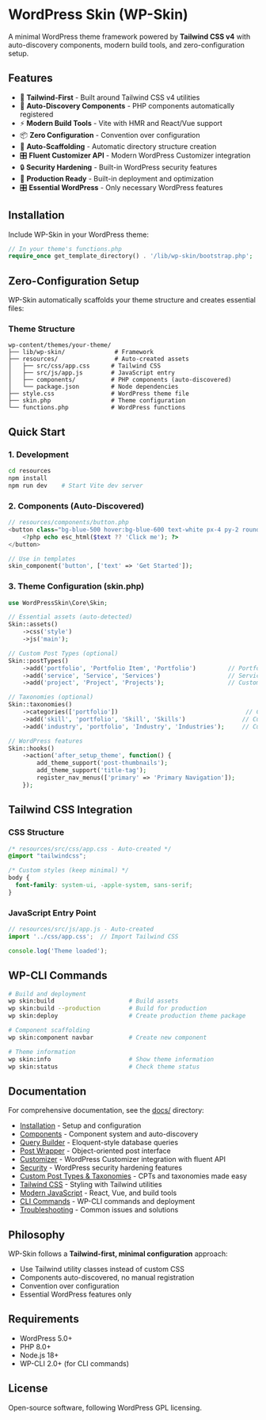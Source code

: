 # WordPress Skin (WP-Skin)

A minimal WordPress theme framework powered by **Tailwind CSS v4** with auto-discovery components, modern build tools, and zero-configuration setup.

## Features

- 🎨 **Tailwind-First** - Built around Tailwind CSS v4 utilities
- 🧩 **Auto-Discovery Components** - PHP components automatically registered
- ⚡ **Modern Build Tools** - Vite with HMR and React/Vue support
- 📦 **Zero Configuration** - Convention over configuration
- 🔧 **Auto-Scaffolding** - Automatic directory structure creation
- 🎛️ **Fluent Customizer API** - Modern WordPress Customizer integration
- 🔒 **Security Hardening** - Built-in WordPress security features
- 🚀 **Production Ready** - Built-in deployment and optimization
- 🎛️ **Essential WordPress** - Only necessary WordPress features

## Installation

Include WP-Skin in your WordPress theme:

```php
// In your theme's functions.php
require_once get_template_directory() . '/lib/wp-skin/bootstrap.php';
```

## Zero-Configuration Setup

WP-Skin automatically scaffolds your theme structure and creates essential files:

### Theme Structure
```
wp-content/themes/your-theme/
├── lib/wp-skin/              # Framework
├── resources/                # Auto-created assets
│   ├── src/css/app.css      # Tailwind CSS
│   ├── src/js/app.js        # JavaScript entry
│   ├── components/          # PHP components (auto-discovered)
│   └── package.json         # Node dependencies
├── style.css                # WordPress theme file
├── skin.php                 # Theme configuration
└── functions.php            # WordPress functions
```

## Quick Start

### 1. Development
```bash
cd resources
npm install
npm run dev    # Start Vite dev server
```

### 2. Components (Auto-Discovered)
```php
// resources/components/button.php
<button class="bg-blue-500 hover:bg-blue-600 text-white px-4 py-2 rounded">
    <?php echo esc_html($text ?? 'Click me'); ?>
</button>
```

```php
// Use in templates
skin_component('button', ['text' => 'Get Started']);
```

### 3. Theme Configuration (skin.php)
```php
use WordPressSkin\Core\Skin;

// Essential assets (auto-detected)
Skin::assets()
    ->css('style')
    ->js('main');

// Custom Post Types (optional)
Skin::postTypes()
    ->add('portfolio', 'Portfolio Item', 'Portfolio')         // Portfolio post type
    ->add('service', 'Service', 'Services')                   // Services post type
    ->add('project', 'Project', 'Projects');                  // Custom project post type

// Taxonomies (optional)
Skin::taxonomies()
    ->categories(['portfolio'])                                    // Categories for portfolio
    ->add('skill', 'portfolio', 'Skill', 'Skills')                // Custom skill taxonomy
    ->add('industry', 'portfolio', 'Industry', 'Industries');     // Custom industry taxonomy

// WordPress features
Skin::hooks()
    ->action('after_setup_theme', function() {
        add_theme_support('post-thumbnails');
        add_theme_support('title-tag');
        register_nav_menus(['primary' => 'Primary Navigation']);
    });
```

## Tailwind CSS Integration

### CSS Structure
```css
/* resources/src/css/app.css - Auto-created */
@import "tailwindcss";

/* Custom styles (keep minimal) */
body {
  font-family: system-ui, -apple-system, sans-serif;
}
```

### JavaScript Entry Point
```javascript
// resources/src/js/app.js - Auto-created
import '../css/app.css';  // Import Tailwind CSS

console.log('Theme loaded');
```

## WP-CLI Commands

```bash
# Build and deployment
wp skin:build                     # Build assets
wp skin:build --production        # Build for production
wp skin:deploy                    # Create production theme package

# Component scaffolding
wp skin:component navbar          # Create new component

# Theme information
wp skin:info                      # Show theme information
wp skin:status                    # Check theme status
```

## Documentation

For comprehensive documentation, see the [docs/](docs/) directory:

- [Installation](docs/installation.md) - Setup and configuration
- [Components](docs/components.md) - Component system and auto-discovery
- [Query Builder](docs/query-builder.md) - Eloquent-style database queries
- [Post Wrapper](docs/post-wrapper.md) - Object-oriented post interface
- [Customizer](docs/customizer.md) - WordPress Customizer integration with fluent API
- [Security](docs/security.md) - WordPress security hardening features
- [Custom Post Types & Taxonomies](docs/post-types-taxonomies.md) - CPTs and taxonomies made easy
- [Tailwind CSS](docs/tailwind.md) - Styling with Tailwind utilities
- [Modern JavaScript](docs/javascript.md) - React, Vue, and build tools
- [CLI Commands](docs/cli.md) - WP-CLI commands and deployment
- [Troubleshooting](docs/troubleshooting.md) - Common issues and solutions

## Philosophy

WP-Skin follows a **Tailwind-first, minimal configuration** approach:
- Use Tailwind utility classes instead of custom CSS
- Components auto-discovered, no manual registration
- Convention over configuration
- Essential WordPress features only

## Requirements

- WordPress 5.0+
- PHP 8.0+
- Node.js 18+
- WP-CLI 2.0+ (for CLI commands)

## License

Open-source software, following WordPress GPL licensing.
